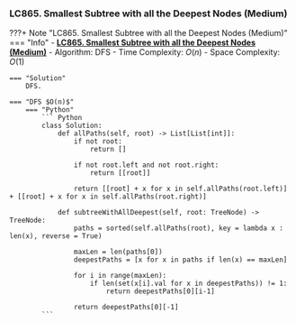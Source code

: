 ### LC865. Smallest Subtree with all the Deepest Nodes (Medium)
???+ Note "LC865. Smallest Subtree with all the Deepest Nodes (Medium)"
    === "Info"
        - **<a href="https://leetcode-cn.com/problems/smallest-subtree-with-all-the-deepest-nodes/" target="_blank">LC865. Smallest Subtree with all the Deepest Nodes (Medium)</a>**
        - Algorithm: DFS
        - Time Complexity: $O(n)$
        - Space Complexity: $O(1)$
        
    === "Solution"
        DFS.

    === "DFS $O(n)$"
        === "Python"
            ``` Python
            class Solution:
                def allPaths(self, root) -> List[List[int]]:
                    if not root:
                        return []

                    if not root.left and not root.right:
                        return [[root]]

                    return [[root] + x for x in self.allPaths(root.left)] + [[root] + x for x in self.allPaths(root.right)]

                def subtreeWithAllDeepest(self, root: TreeNode) -> TreeNode:
                    paths = sorted(self.allPaths(root), key = lambda x : len(x), reverse = True)
                    
                    maxLen = len(paths[0])
                    deepestPaths = [x for x in paths if len(x) == maxLen]
                    
                    for i in range(maxLen):
                        if len(set(x[i].val for x in deepestPaths)) != 1:
                            return deepestPaths[0][i-1]

                    return deepestPaths[0][-1]
            ```   